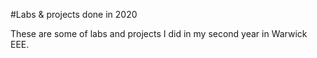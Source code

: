 #Labs & projects done in 2020


These are some of labs and projects I did in my second year in Warwick EEE.
